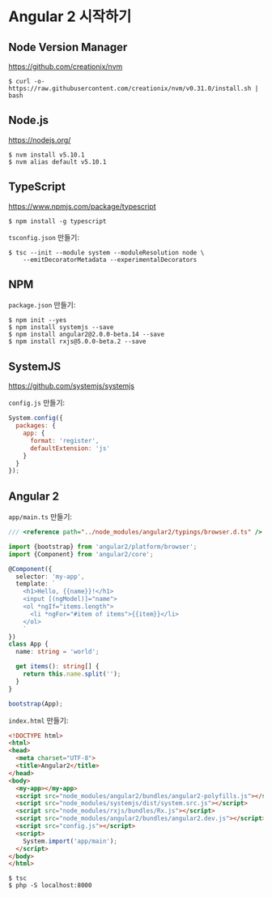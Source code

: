 # Angular 2 시작하기

## Node Version Manager

https://github.com/creationix/nvm

```
$ curl -o- https://raw.githubusercontent.com/creationix/nvm/v0.31.0/install.sh | bash
```

## Node.js

https://nodejs.org/

```
$ nvm install v5.10.1
$ nvm alias default v5.10.1
```

## TypeScript

https://www.npmjs.com/package/typescript

```
$ npm install -g typescript
```

`tsconfig.json` 만들기:
```
$ tsc --init --module system --moduleResolution node \
    --emitDecoratorMetadata --experimentalDecorators
```

## NPM

`package.json` 만들기:
```
$ npm init --yes
$ npm install systemjs --save
$ npm install angular2@2.0.0-beta.14 --save
$ npm install rxjs@5.0.0-beta.2 --save
```

## SystemJS

https://github.com/systemjs/systemjs

`config.js` 만들기:
```javascript
System.config({
  packages: {
    app: {
      format: 'register',
      defaultExtension: 'js'
    }
  }
});
```

## Angular 2

`app/main.ts` 만들기:
```typescript
/// <reference path="../node_modules/angular2/typings/browser.d.ts" />

import {bootstrap} from 'angular2/platform/browser';
import {Component} from 'angular2/core';

@Component({
  selector: 'my-app',
  template: `
    <h1>Hello, {{name}}!</h1>
    <input [(ngModel)]="name">
    <ol *ngIf="items.length">
      <li *ngFor="#item of items">{{item}}</li>
    </ol>
    `
})
class App {
  name: string = 'world';

  get items(): string[] {
    return this.name.split('');
  }
}

bootstrap(App);
```

`index.html` 만들기:
```html
<!DOCTYPE html>
<html>
<head>
  <meta charset="UTF-8">
  <title>Angular2</title>
</head>
<body>
  <my-app></my-app>
  <script src="node_modules/angular2/bundles/angular2-polyfills.js"></script>
  <script src="node_modules/systemjs/dist/system.src.js"></script>
  <script src="node_modules/rxjs/bundles/Rx.js"></script>
  <script src="node_modules/angular2/bundles/angular2.dev.js"></script>
  <script src="config.js"></script>
  <script>
    System.import('app/main');
  </script>
</body>
</html>
```

```
$ tsc
$ php -S localhost:8000
```
